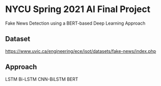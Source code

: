# NYCU Spring 2021 AI Final Project
Fake News Detection using a BERT-based Deep Learning Approach
## Dataset
https://www.uvic.ca/engineering/ece/isot/datasets/fake-news/index.php
## Approach
LSTM
Bi-LSTM
CNN-BiLSTM
BERT
